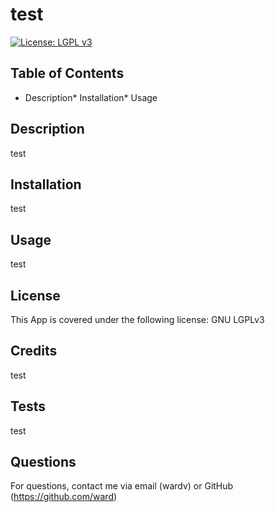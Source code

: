   # test
  [![License: LGPL v3](https://img.shields.io/badge/License-LGPL_v3-blue.svg)](https://www.gnu.org/licenses/lgpl-3.0)
  
  ## Table of Contents
  * Description* Installation* Usage

  ## Description
  test

  ## Installation
  test

  ## Usage
  test
  
  ## License
  This App is covered under the following license: GNU LGPLv3

  ## Credits
  test
  
  ## Tests
  test

  ## Questions
  For questions, contact me via email (wardv) or GitHub (https://github.com/ward)
